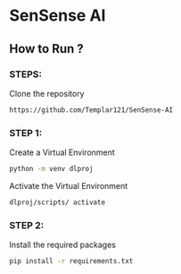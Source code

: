 # SenSense AI

## How to Run ?

### STEPS: 
Clone the repository

```bash
https://github.com/Templar121/SenSense-AI
```

### STEP 1:

Create a Virtual Environment

```bash
python -m venv dlproj
```

Activate the Virtual Environment

```bash
dlproj/scripts/ activate
```

### STEP 2:

Install the required packages

```bash
pip install -r requirements.txt
```